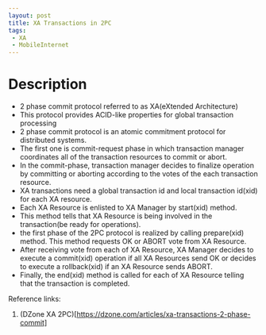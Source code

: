 ```yaml
---
layout: post
title: XA Transactions in 2PC
tags:
 - XA
 - MobileInternet
---
```

# Description

- 2 phase commit protocol referred to as XA(eXtended Architecture)
- This protocol provides ACID-like properties for global transaction processing
- 2 phase commit protocol is an atomic commitment protocol for distributed systems.
- The first one is commit-request phase in which transaction manager coordinates all of the transaction resources to commit or abort. 
- In the commit-phase, transaction manager decides to finalize operation by committing or aborting according to the votes of the each transaction resource. 
- XA transactions need a global transaction id and local transaction id(xid) for each XA resource.
- Each XA Resource is enlisted to XA Manager by start(xid) method. 
- This method tells that XA Resource is being involved in the transaction(be ready for operations). 
-  the first phase of the 2PC protocol is realized by calling prepare(xid) method. This method requests OK or ABORT vote from XA Resource. 
- After receiving vote from each of XA Resource, XA Manager decides to execute a commit(xid) operation if all XA Resources send OK or decides to execute a rollback(xid) if an XA Resource sends ABORT.
- Finally, the end(xid) method is called for each of XA Resource telling that the transaction is completed. 

Reference links:

1. (DZone XA 2PC)[https://dzone.com/articles/xa-transactions-2-phase-commit]
